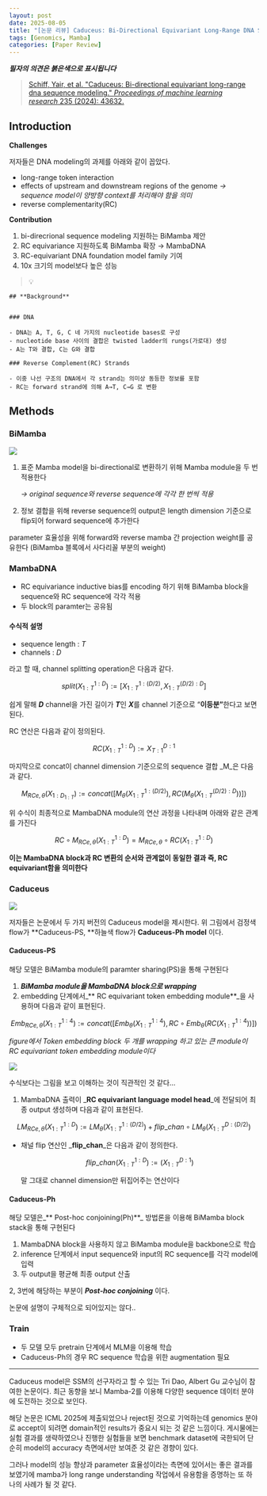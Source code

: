 ```yaml
---
layout: post
date: 2025-08-05
title: "[논문 리뷰] Caduceus: Bi-Directional Equivariant Long-Range DNA Sequence Modeling"
tags: [Genomics, Mamba]
categories: [Paper Review]
---
```


<span class="notion-red">_**필자의 의견은 붉은색으로 표시됩니다**_</span>


> [Schiff, Yair, et al. "Caduceus: Bi-directional equivariant long-range dna sequence modeling." ](https://pmc.ncbi.nlm.nih.gov/articles/PMC12189541/)[_Proceedings of machine learning research_](https://pmc.ncbi.nlm.nih.gov/articles/PMC12189541/)[ 235 (2024): 43632.](https://pmc.ncbi.nlm.nih.gov/articles/PMC12189541/)



## Introduction


**Challenges**


저자들은 DNA modeling의 과제를 아래와 같이 꼽았다.

- long-range token interaction
- effects of upstream and downstream regions of the genome 
_→ sequence model이 양방향 context를 처리해야 함을 의미_
- reverse complementarity(RC)

**Contribution**

1. bi-direcrional sequence modeling 지원하는 BiMamba 제안
1. RC equivariance 지원하도록 BiMamba 확장 → MambaDNA
1. RC-equivariant DNA foundation model family 기여
1. 10x 크기의 model보다 높은 성능

> 💡 


	## **Background**


	### DNA

	- DNA는 A, T, G, C 네 가지의 nucleotide bases로 구성
	- nucleotide base 사이의 결합은 twisted ladder의 rungs(가로대) 생성
	- A는 T와 결합, C는 G와 결합

	### Reverse Complement(RC) Strands

	- 이중 나선 구조의 DNA에서 각 strand는 의미상 동등한 정보를 포함
	- RC는 forward strand에 의해 A→T, C→G 로 변환


## Methods



### BiMamba


![](https://prod-files-secure.s3.us-west-2.amazonaws.com/542b861c-36a8-4051-84e5-8804b6728dba/2c247d59-7815-4980-99f0-8f0d21f445a7/image.png?X-Amz-Algorithm=AWS4-HMAC-SHA256&X-Amz-Content-Sha256=UNSIGNED-PAYLOAD&X-Amz-Credential=ASIAZI2LB466TSBHOUQ3%2F20250924%2Fus-west-2%2Fs3%2Faws4_request&X-Amz-Date=20250924T121537Z&X-Amz-Expires=3600&X-Amz-Security-Token=IQoJb3JpZ2luX2VjENT%2F%2F%2F%2F%2F%2F%2F%2F%2F%2FwEaCXVzLXdlc3QtMiJHMEUCIQD%2BWCG086bLI3FwshNzWpCyM3DmIuzXaicw%2BCRCpujvYAIgC6smrrqZOufO7TS16L%2FkBDTIG923Jz40c9c%2FMLc3M%2BQq%2FwMIXRAAGgw2Mzc0MjMxODM4MDUiDG1PqbgFrxpoEEVvxCrcA3XeGseUtgwJuSDyo3lH7WRzvhIZ2dR8%2BTWQfaLlqFNeRC8VTM98T%2BJdZ%2Bx9U9HhW2M1gogMHAGMdw7jomBtTn1q%2BpqzpBQ8NJZE70p5KejDGP2zqyC%2Bl0m1is%2FpUwUwhWU7weHwxWhptQ05u9Mc6CvJ%2BK3WULh7IkVHXLKHE%2FgDRHMzLr4FAvkJCig0Ndydkh3y0NGrp0NmpCrPiErLpDzW2aspI03eqxJas9sX%2FgFrw5v8wlvUG3vh9BeXfU%2FENDqQyYrO2HPMvp%2F3rzSA4%2FkDXwGbMDQlUyq%2FinL2uP5vXiClhfYPD3vWNGzF%2FmsB07HRJrCDYjMv0yDBcf1zucQSCGYV5CF3LDFIEwCYh1KVCgay0JYA1%2FLZge%2Ba%2FGfqOLaaUaVmhJ4mhcbvXa%2FnsrZM1JN80pFiCATHZJjN4uxod5yNaWnWB5vp5jVNgzyMsL6TnT6UIh0Y2FoA9kVaGHvygrZ53nr22EbaWuxJLjPPAGIPCyACnFs73Pm42EF5p7x%2FenowOqZnyevhTJ9rim2s6YkTPl8%2F2pxgFehe30qEmkCVWL6IwX8fqgKIO4DOH6R0D1MhL6uXTpll4V3Q4oCY7C8Zet8K7DCghD7oGH06cKGCJM%2B1hyE7H6A4MKizz8YGOqUB0Ix48t6Ubi8xnMhA1RL1Mr2MH2RBSXCsZ1Y%2FiQ6lFMQIkP2DZ45yXJhHLdJjbqrKGWJARrQrnxq4arnWwAwj%2FL9OjYjx0wwyam5YhNm3YlMJgeNYWMIxA7Yl2svDDJdGyngvJ5XXntc7djzAlVr7ftVrMzoWIKbocLBykfc5GH8Pz%2FRaX7yeCPoOu97KaXb9SmD7YGS%2BkQWZJZTxmmZOQy4vE0jj&X-Amz-Signature=36261c7efed3e433ff7d8523e269e3bcab7350a0d2bbb0ab46f59ecbb9714261&X-Amz-SignedHeaders=host&x-amz-checksum-mode=ENABLED&x-id=GetObject)

1. 표준 Mamba model을 bi-directional로 변환하기 위해 Mamba module을 두 번 적용한다

	_→ original sequence와 reverse sequence에 각각 한 번씩 적용_

1. 정보 결합을 위해 reverse sequence의 output은 length dimension 기준으로 flip되어 forward sequence에 추가한다

parameter 효율성을 위해 forward와 reverse mamba 간 projection weight를 공유한다 (BiMamba 블록에서 사다리꼴 부분의 weight)



### MambaDNA

- RC equivariance inductive bias를 encoding 하기 위해 BiMamba block을 sequence와 RC sequence에 각각 적용
- 두 block의 paramter는 공유됨


#### 수식적 설명

- sequence length : _T_
- channels : _D_

라고 할 때,  channel splitting operation은 다음과 같다.


$$
split(X^{1:D}_{1:T}):=[X^{1:(D/2)}_{1:T},X^{(D/2):D}_{1:T}]
$$


<span class="notion-red">쉽게 말해 </span><span class="notion-red">_**D**_</span><span class="notion-red"> channel을 가진 길이가 </span><span class="notion-red">_**T**_</span><span class="notion-red">인 </span><span class="notion-red">_**X**_</span><span class="notion-red">를 channel 기준으로 “</span><span class="notion-red">**이등분”**</span><span class="notion-red">한다고 보면 된다.</span>


RC 연산은 다음과 같이 정의된다.


$$
RC(X^{1:D}_{1:T}):=X^{D:1}_{T:1}
$$


마지막으로 concat이 channel dimension 기준으로의 sequence 결합 _M_은 다음과 같다.


$$
M_{RCe,\theta}(X_{1:D_{1:T}}):=concat([M_{\theta}(X^{1:(D/2)}_{1:T}),RC(M_{\theta}(X^{(D/2):D}_{1:T}))])
$$


위 수식이 최종적으로 MambaDNA module의 연산 과정을 나타내며 아래와 같은 관계를 가진다


$$
RC\circ M_{RCe,\theta}(X^{1:D}_{1:T}) = M_{RCe,\theta} \circ RC(X^{1:D}_{1:T})
$$


**이는 MambaDNA block과 RC 변환의 순서와 관계없이 동일한 결과 즉, RC equivariant함을 의미한다**



### Caduceus


![](https://prod-files-secure.s3.us-west-2.amazonaws.com/542b861c-36a8-4051-84e5-8804b6728dba/f94a60d7-8145-473b-aef9-7c68d3ec604a/image.png?X-Amz-Algorithm=AWS4-HMAC-SHA256&X-Amz-Content-Sha256=UNSIGNED-PAYLOAD&X-Amz-Credential=ASIAZI2LB466TSBHOUQ3%2F20250924%2Fus-west-2%2Fs3%2Faws4_request&X-Amz-Date=20250924T121537Z&X-Amz-Expires=3600&X-Amz-Security-Token=IQoJb3JpZ2luX2VjENT%2F%2F%2F%2F%2F%2F%2F%2F%2F%2FwEaCXVzLXdlc3QtMiJHMEUCIQD%2BWCG086bLI3FwshNzWpCyM3DmIuzXaicw%2BCRCpujvYAIgC6smrrqZOufO7TS16L%2FkBDTIG923Jz40c9c%2FMLc3M%2BQq%2FwMIXRAAGgw2Mzc0MjMxODM4MDUiDG1PqbgFrxpoEEVvxCrcA3XeGseUtgwJuSDyo3lH7WRzvhIZ2dR8%2BTWQfaLlqFNeRC8VTM98T%2BJdZ%2Bx9U9HhW2M1gogMHAGMdw7jomBtTn1q%2BpqzpBQ8NJZE70p5KejDGP2zqyC%2Bl0m1is%2FpUwUwhWU7weHwxWhptQ05u9Mc6CvJ%2BK3WULh7IkVHXLKHE%2FgDRHMzLr4FAvkJCig0Ndydkh3y0NGrp0NmpCrPiErLpDzW2aspI03eqxJas9sX%2FgFrw5v8wlvUG3vh9BeXfU%2FENDqQyYrO2HPMvp%2F3rzSA4%2FkDXwGbMDQlUyq%2FinL2uP5vXiClhfYPD3vWNGzF%2FmsB07HRJrCDYjMv0yDBcf1zucQSCGYV5CF3LDFIEwCYh1KVCgay0JYA1%2FLZge%2Ba%2FGfqOLaaUaVmhJ4mhcbvXa%2FnsrZM1JN80pFiCATHZJjN4uxod5yNaWnWB5vp5jVNgzyMsL6TnT6UIh0Y2FoA9kVaGHvygrZ53nr22EbaWuxJLjPPAGIPCyACnFs73Pm42EF5p7x%2FenowOqZnyevhTJ9rim2s6YkTPl8%2F2pxgFehe30qEmkCVWL6IwX8fqgKIO4DOH6R0D1MhL6uXTpll4V3Q4oCY7C8Zet8K7DCghD7oGH06cKGCJM%2B1hyE7H6A4MKizz8YGOqUB0Ix48t6Ubi8xnMhA1RL1Mr2MH2RBSXCsZ1Y%2FiQ6lFMQIkP2DZ45yXJhHLdJjbqrKGWJARrQrnxq4arnWwAwj%2FL9OjYjx0wwyam5YhNm3YlMJgeNYWMIxA7Yl2svDDJdGyngvJ5XXntc7djzAlVr7ftVrMzoWIKbocLBykfc5GH8Pz%2FRaX7yeCPoOu97KaXb9SmD7YGS%2BkQWZJZTxmmZOQy4vE0jj&X-Amz-Signature=2e77dd219794667b2ae0eb549e4dd1425ec3e01a3fef49844149c9f5b0b4a28b&X-Amz-SignedHeaders=host&x-amz-checksum-mode=ENABLED&x-id=GetObject)


저자들은 논문에서 두 가지 버전의 Caduceus model을 제시한다. 위 그림에서 검정색 flow가 **Caduceus-PS, **하늘색 flow가 **Caduceus-Ph model** 이다.



#### Caduceus-PS


해당 모델은 BiMamba module의 paramter sharing(PS)을 통해 구현된다

1. _**BiMamba module을 MambaDNA block으로 wrapping**_
1. embedding 단계에서_** RC equivariant token embedding module**_을 사용하며 다음과 같이 표현된다.

$$
Emb_{RCe,\theta}(X^{1:4}_{1:T}):=concat([Emb_{\theta}(X^{1:4}_{1:T}),RC \circ Emb_{\theta}(RC(X^{1:4}_{1:T}))])
$$


_figure에서 Token embedding block 두 개를 wrapping 하고 있는 큰 module이 RC equivariant token embedding module이다_


![](https://prod-files-secure.s3.us-west-2.amazonaws.com/542b861c-36a8-4051-84e5-8804b6728dba/b175e4da-71eb-4e91-8c23-a06dabe673c9/image.png?X-Amz-Algorithm=AWS4-HMAC-SHA256&X-Amz-Content-Sha256=UNSIGNED-PAYLOAD&X-Amz-Credential=ASIAZI2LB466TSBHOUQ3%2F20250924%2Fus-west-2%2Fs3%2Faws4_request&X-Amz-Date=20250924T121537Z&X-Amz-Expires=3600&X-Amz-Security-Token=IQoJb3JpZ2luX2VjENT%2F%2F%2F%2F%2F%2F%2F%2F%2F%2FwEaCXVzLXdlc3QtMiJHMEUCIQD%2BWCG086bLI3FwshNzWpCyM3DmIuzXaicw%2BCRCpujvYAIgC6smrrqZOufO7TS16L%2FkBDTIG923Jz40c9c%2FMLc3M%2BQq%2FwMIXRAAGgw2Mzc0MjMxODM4MDUiDG1PqbgFrxpoEEVvxCrcA3XeGseUtgwJuSDyo3lH7WRzvhIZ2dR8%2BTWQfaLlqFNeRC8VTM98T%2BJdZ%2Bx9U9HhW2M1gogMHAGMdw7jomBtTn1q%2BpqzpBQ8NJZE70p5KejDGP2zqyC%2Bl0m1is%2FpUwUwhWU7weHwxWhptQ05u9Mc6CvJ%2BK3WULh7IkVHXLKHE%2FgDRHMzLr4FAvkJCig0Ndydkh3y0NGrp0NmpCrPiErLpDzW2aspI03eqxJas9sX%2FgFrw5v8wlvUG3vh9BeXfU%2FENDqQyYrO2HPMvp%2F3rzSA4%2FkDXwGbMDQlUyq%2FinL2uP5vXiClhfYPD3vWNGzF%2FmsB07HRJrCDYjMv0yDBcf1zucQSCGYV5CF3LDFIEwCYh1KVCgay0JYA1%2FLZge%2Ba%2FGfqOLaaUaVmhJ4mhcbvXa%2FnsrZM1JN80pFiCATHZJjN4uxod5yNaWnWB5vp5jVNgzyMsL6TnT6UIh0Y2FoA9kVaGHvygrZ53nr22EbaWuxJLjPPAGIPCyACnFs73Pm42EF5p7x%2FenowOqZnyevhTJ9rim2s6YkTPl8%2F2pxgFehe30qEmkCVWL6IwX8fqgKIO4DOH6R0D1MhL6uXTpll4V3Q4oCY7C8Zet8K7DCghD7oGH06cKGCJM%2B1hyE7H6A4MKizz8YGOqUB0Ix48t6Ubi8xnMhA1RL1Mr2MH2RBSXCsZ1Y%2FiQ6lFMQIkP2DZ45yXJhHLdJjbqrKGWJARrQrnxq4arnWwAwj%2FL9OjYjx0wwyam5YhNm3YlMJgeNYWMIxA7Yl2svDDJdGyngvJ5XXntc7djzAlVr7ftVrMzoWIKbocLBykfc5GH8Pz%2FRaX7yeCPoOu97KaXb9SmD7YGS%2BkQWZJZTxmmZOQy4vE0jj&X-Amz-Signature=32931ce9c60000eddd4fa6507bd6d2c88abbf086949bbbc72e90bb23de9f04fc&X-Amz-SignedHeaders=host&x-amz-checksum-mode=ENABLED&x-id=GetObject)


<span class="notion-red">수식보다는 그림을 보고 이해하는 것이 직관적인 것 같다…</span>

1. MambaDNA 출력이 _**RC equivariant language model head**_에 전달되어 최종 output 생성하며 다음과 같이 표현된다.

$$
LM_{RCe,\theta}(X^{1:D}_{1:T}):= LM_{\theta}(X^{1:(D/2)}_{1:T})+flip\_chan\circ LM_{\theta}(X^{D:(D/2)}_{1:T})
$$

- 채널 flip 연산인 _**flip\_chan**_은 다음과 같이 정의한다.

	$$
	flip\_chan(X^{1:D}_{1:T}):=(X^{D:1}_{1:T})
	$$


	말 그대로 channel dimension만 뒤집어주는 연산이다



#### Caduceus-Ph


해당 모델은_** Post-hoc conjoining(Ph)**_ 방법론을 이용해 BiMamba block stack을 통해 구현된다

1. MambaDNA block을 사용하지 않고 BiMamba module을 backbone으로 학습
1. inference 단계에서 input sequence와 input의 RC sequence를 각각 model에 입력
1. 두 output을 평균해 최종 output 산출

2, 3번에 해당하는 부분이 _**Post-hoc conjoining**_ 이다.


<span class="notion-red">논문에 설명이 구체적으로 되어있지는 않다..</span>



### Train

- 두 모델 모두 pretrain 단계에서 MLM을 이용해 학습
- Caduceus-Ph의 경우 RC sequence 학습을 위한 augmentation 필요

---


<span class="notion-red">Caduceus model은 SSM의 선구자라고 할 수 있는 Tri Dao, Albert Gu 교수님이 참여한 논문이다. 최근 동향을 보니 Mamba-2를 이용해 다양한 sequence 데이터 분야에 도전하는 것으로 보인다.</span>


<span class="notion-red">해당 논문은 ICML 2025에 제출되었으나 reject된 것으로 기억하는데 genomics 분야로 accept이 되려면 domain적인 results가 중요시 되는 것 같은 느낌이다. 게시물에는 실험 결과를 생략하였으나 진행한 실험들을 보면 benchmark dataset에 국한되어 단순히 model의 accuracy 측면에서만 보여준 것 같은 경향이 있다.</span>


<span class="notion-red">그러나 model의 성능 향상과 parameter 효율성이라는 측면에 있어서는 좋은 결과를 보였기에 mamba가 long range understanding 작업에서 유용함을 증명하는 또 하나의 사례가 될 것 같다.</span>

